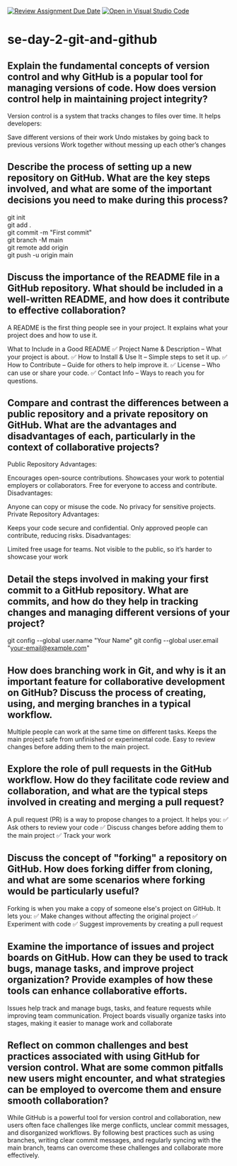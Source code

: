 [![Review Assignment Due Date](https://classroom.github.com/assets/deadline-readme-button-22041afd0340ce965d47ae6ef1cefeee28c7c493a6346c4f15d667ab976d596c.svg)](https://classroom.github.com/a/8wgCKhpZ)
[![Open in Visual Studio Code](https://classroom.github.com/assets/open-in-vscode-2e0aaae1b6195c2367325f4f02e2d04e9abb55f0b24a779b69b11b9e10269abc.svg)](https://classroom.github.com/online_ide?assignment_repo_id=18441411&assignment_repo_type=AssignmentRepo)
# se-day-2-git-and-github
## Explain the fundamental concepts of version control and why GitHub is a popular tool for managing versions of code. How does version control help in maintaining project integrity?

Version control is a system that tracks changes to files over time. It helps developers:

Save different versions of their work
Undo mistakes by going back to previous versions
Work together without messing up each other’s changes

## Describe the process of setting up a new repository on GitHub. What are the key steps involved, and what are some of the important decisions you need to make during this process?
git init  
git add .  
git commit -m "First commit"  
git branch -M main  
git remote add origin <repository-url>  
git push -u origin main  


## Discuss the importance of the README file in a GitHub repository. What should be included in a well-written README, and how does it contribute to effective collaboration?
A README is the first thing people see in your project. It explains what your project does and how to use it.

What to Include in a Good README
✅ Project Name & Description – What your project is about.
✅ How to Install & Use It – Simple steps to set it up.
✅ How to Contribute – Guide for others to help improve it.
✅ License – Who can use or share your code.
✅ Contact Info – Ways to reach you for questions.

## Compare and contrast the differences between a public repository and a private repository on GitHub. What are the advantages and disadvantages of each, particularly in the context of collaborative projects?
 Public Repository
Advantages:

Encourages open-source contributions.
Showcases your work to potential employers or collaborators.
Free for everyone to access and contribute.
Disadvantages:

Anyone can copy or misuse the code.
No privacy for sensitive projects.
 Private Repository
Advantages:

Keeps your code secure and confidential.
Only approved people can contribute, reducing risks.
Disadvantages:

Limited free usage for teams.
Not visible to the public, so it’s harder to showcase your work

## Detail the steps involved in making your first commit to a GitHub repository. What are commits, and how do they help in tracking changes and managing different versions of your project?
git config --global user.name "Your Name"
git config --global user.email "your-email@example.com"



## How does branching work in Git, and why is it an important feature for collaborative development on GitHub? Discuss the process of creating, using, and merging branches in a typical workflow.
Multiple people can work at the same time on different tasks.
Keeps the main project safe from unfinished or experimental code.
Easy to review changes before adding them to the main project.


## Explore the role of pull requests in the GitHub workflow. How do they facilitate code review and collaboration, and what are the typical steps involved in creating and merging a pull request?
A pull request (PR) is a way to propose changes to a project. It helps you:
✅ Ask others to review your code
✅ Discuss changes before adding them to the main project
✅ Track your work



## Discuss the concept of "forking" a repository on GitHub. How does forking differ from cloning, and what are some scenarios where forking would be particularly useful?
Forking is when you make a copy of someone else's project on GitHub. It lets you:
✅ Make changes without affecting the original project
✅ Experiment with code
✅ Suggest improvements by creating a pull request


## Examine the importance of issues and project boards on GitHub. How can they be used to track bugs, manage tasks, and improve project organization? Provide examples of how these tools can enhance collaborative efforts.
Issues help track and manage bugs, tasks, and feature requests while improving team communication.
Project boards visually organize tasks into stages, making it easier to manage work and collaborate

## Reflect on common challenges and best practices associated with using GitHub for version control. What are some common pitfalls new users might encounter, and what strategies can be employed to overcome them and ensure smooth collaboration?
While GitHub is a powerful tool for version control and collaboration, new users often face challenges like merge conflicts, unclear commit messages, and disorganized workflows. By following best practices such as using branches, writing clear commit messages, and regularly syncing with the main branch, teams can overcome these challenges and collaborate more effectively.









